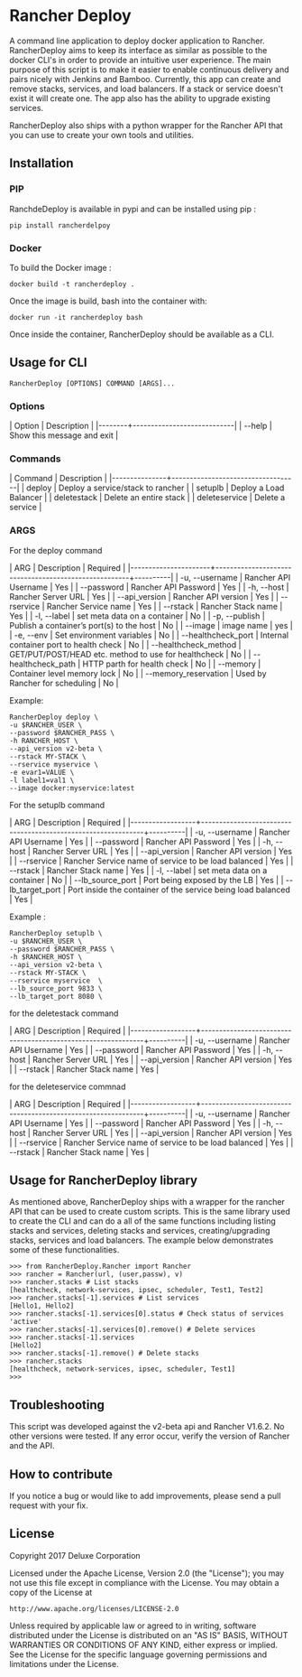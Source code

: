 # Rancher Deploy


A command line application to deploy docker application to Rancher. 
RancherDeploy aims to keep its interface as similar as possible to
the docker CLI's in order to provide an intuitive user experience.
The main purpose of this script is to make it easier 
to enable continuous delivery and pairs nicely with Jenkins and Bamboo.
Currently, this app can create and remove stacks, services, and load
balancers. If a stack or service doesn't exist it will create one.
The app also has the ability to upgrade existing services.

RancherDeploy also ships with a python wrapper for the Rancher API
that you can use to create your own tools and utilities.

## Installation

### PIP

RanchdeDeploy is available in pypi and can be installed 
using pip : 

``` pip install rancherdelpoy  ```

### Docker

To build the Docker image :

``` docker build -t rancherdeploy .  ```

Once the image is build, bash into the container with:

``` docker run -it rancherdeploy bash ```

Once inside the container, RancherDeploy should be available as a CLI.

## Usage for CLI

``` RancherDeploy [OPTIONS] COMMAND [ARGS]...  ```


### Options

| Option | Description                |
|--------+----------------------------|
| --help | Show this message and exit |

### Commands

| Command       | Description                       |
|---------------+-----------------------------------|
| deploy        | Deploy a service/stack to rancher |
| setuplb       | Deploy a Load Balancer            |
| deletestack   | Delete an entire stack            |
| deleteservice | Delete a service                  |


### ARGS

For the deploy command

| ARG                  | Description                                          | Required |
|----------------------+------------------------------------------------------+----------|
| -u, --username       | Rancher API Username                                 | Yes      |
| --password           | Rancher API Password                                 | Yes      |
| -h, --host           | Rancher Server URL                                   | Yes      |
| --api_version        | Rancher API version                                  | Yes      |
| --rservice           | Rancher Service name                                 | Yes      |
| --rstack             | Rancher Stack name                                   | Yes      |
| -l, --label          | set meta data on a container                         | No       |
| -p, --publish        | Publish a container’s port(s) to the host            | No       |
| --image              | image name                                           | yes      |
| -e, --env            | Set environment variables                            | No       |
| --healthcheck_port   | Internal container port to health check              | No       |
| --healthcheck_method | GET/PUT/POST/HEAD etc. method to use for healthcheck | No       |
| --healthcheck_path   | HTTP parth for health check                          | No       |
| --memory             | Container level memory lock                          | No       |
| --memory_reservation | Used by Rancher for scheduling                       | No       |

Example:

```
RancherDeploy deploy \
-u $RANCHER_USER \
--password $RANCHER_PASS \
-h RANCHER_HOST \
--api_version v2-beta \
--rstack MY-STACK \
--rservice myservice \
-e evar1=VALUE \
-l label1=val1 \
--image docker:myservice:latest
```

For the setuplb command

| ARG              | Description                                                  | Required |
|------------------+--------------------------------------------------------------+----------|
| -u, --username   | Rancher API Username                                         | Yes      |
| --password       | Rancher API Password                                         | Yes      |
| -h, --host       | Rancher Server URL                                           | Yes      |
| --api_version    | Rancher API version                                          | Yes      |
| --rservice       | Rancher Service name of service to be load balanced          | Yes      |
| --rstack         | Rancher Stack name                                           | Yes      |
| -l, --label      | set meta data on a container                                 | No       |
| --lb_source_port | Port being exposed by the LB                                 | Yes      |
| --lb_target_port | Port inside the container of the service being load balanced | Yes      |

Example :

```
RancherDeploy setuplb \
-u $RANCHER_USER \
--password $RANCHER_PASS \
-h $RANCHER_HOST \
--api_version v2-beta \
--rstack MY-STACK \
--rservice myservice  \
--lb_source_port 9833 \
--lb_target_port 8080 \
```


for the deletestack command

| ARG              | Description                                                  | Required |
|------------------+--------------------------------------------------------------+----------|
| -u, --username   | Rancher API Username                                         | Yes      |
| --password       | Rancher API Password                                         | Yes      |
| -h, --host       | Rancher Server URL                                           | Yes      |
| --api_version    | Rancher API version                                          | Yes      |
| --rstack         | Rancher Stack name                                           | Yes      |

for the deleteservice commnad 

| ARG              | Description                                                  | Required |
|------------------+--------------------------------------------------------------+----------|
| -u, --username   | Rancher API Username                                         | Yes      |
| --password       | Rancher API Password                                         | Yes      |
| -h, --host       | Rancher Server URL                                           | Yes      |
| --api_version    | Rancher API version                                          | Yes      |
| --rservice       | Rancher Service name of service to be load balanced          | Yes      |
| --rstack         | Rancher Stack name                                           | Yes      |


## Usage for RancherDeploy library

As mentioned above, RancherDeploy ships with a wrapper for the rancher 
API that can be used to create custom scripts. This is the same 
library used to create the CLI and can do a all of the same functions 
including listing stacks and services, deleting stacks and services,
creating/upgrading stacks, services and load balancers. The example 
below demonstrates some of these functionalities.

```
>>> from RancherDeploy.Rancher import Rancher
>>> rancher = Rancher(url, (user,passw), v)
>>> rancher.stacks # List stacks
[healthcheck, network-services, ipsec, scheduler, Test1, Test2]
>>> rancher.stacks[-1].services # List services
[Hello1, Hello2]
>>> rancher.stacks[-1].services[0].status # Check status of services
'active'
>>> rancher.stacks[-1].services[0].remove() # Delete services
>>> rancher.stacks[-1].services
[Hello2]
>>> rancher.stacks[-1].remove() # Delete stacks
>>> rancher.stacks
[healthcheck, network-services, ipsec, scheduler, Test1]
>>>
```

## Troubleshooting


This script was developed against the v2-beta api and Rancher
V1.6.2. No other versions were tested.  If any error occur, verify the
version of Rancher and the API.

## How to contribute

If you notice a bug or would like to add improvements, please send a pull request with your fix.

## License 

Copyright 2017 Deluxe Corporation

Licensed under the Apache License, Version 2.0 (the "License");
you may not use this file except in compliance with the License.
You may obtain a copy of the License at

    http://www.apache.org/licenses/LICENSE-2.0

Unless required by applicable law or agreed to in writing, software
distributed under the License is distributed on an "AS IS" BASIS,
WITHOUT WARRANTIES OR CONDITIONS OF ANY KIND, either express or implied.
See the License for the specific language governing permissions and
limitations under the License.
